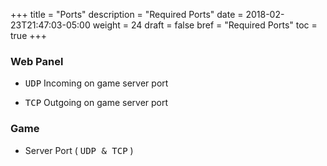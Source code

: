 +++
title = "Ports"
description = "Required Ports"
date = 2018-02-23T21:47:03-05:00
weight = 24
draft = false
bref = "Required Ports"
toc = true
+++

### Web Panel

* <samp>UDP</samp> Incoming on game server port

* <samp>TCP</samp> Outgoing on game server port

### Game

* Server Port ( <samp>UDP & TCP</samp> )
